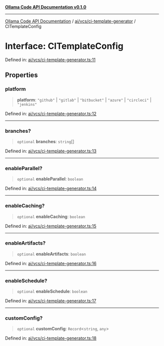 [**Ollama Code API Documentation v0.1.0**](../../../../README.md)

***

[Ollama Code API Documentation](../../../../modules.md) / [ai/vcs/ci-template-generator](../README.md) / CITemplateConfig

# Interface: CITemplateConfig

Defined in: [ai/vcs/ci-template-generator.ts:11](https://github.com/erichchampion/ollama-code/blob/da0d5de255d803db9921aedd29b30f1aea1c1c02/ollama-code/src/ai/vcs/ci-template-generator.ts#L11)

## Properties

### platform

> **platform**: `"github"` \| `"gitlab"` \| `"bitbucket"` \| `"azure"` \| `"circleci"` \| `"jenkins"`

Defined in: [ai/vcs/ci-template-generator.ts:12](https://github.com/erichchampion/ollama-code/blob/da0d5de255d803db9921aedd29b30f1aea1c1c02/ollama-code/src/ai/vcs/ci-template-generator.ts#L12)

***

### branches?

> `optional` **branches**: `string`[]

Defined in: [ai/vcs/ci-template-generator.ts:13](https://github.com/erichchampion/ollama-code/blob/da0d5de255d803db9921aedd29b30f1aea1c1c02/ollama-code/src/ai/vcs/ci-template-generator.ts#L13)

***

### enableParallel?

> `optional` **enableParallel**: `boolean`

Defined in: [ai/vcs/ci-template-generator.ts:14](https://github.com/erichchampion/ollama-code/blob/da0d5de255d803db9921aedd29b30f1aea1c1c02/ollama-code/src/ai/vcs/ci-template-generator.ts#L14)

***

### enableCaching?

> `optional` **enableCaching**: `boolean`

Defined in: [ai/vcs/ci-template-generator.ts:15](https://github.com/erichchampion/ollama-code/blob/da0d5de255d803db9921aedd29b30f1aea1c1c02/ollama-code/src/ai/vcs/ci-template-generator.ts#L15)

***

### enableArtifacts?

> `optional` **enableArtifacts**: `boolean`

Defined in: [ai/vcs/ci-template-generator.ts:16](https://github.com/erichchampion/ollama-code/blob/da0d5de255d803db9921aedd29b30f1aea1c1c02/ollama-code/src/ai/vcs/ci-template-generator.ts#L16)

***

### enableSchedule?

> `optional` **enableSchedule**: `boolean`

Defined in: [ai/vcs/ci-template-generator.ts:17](https://github.com/erichchampion/ollama-code/blob/da0d5de255d803db9921aedd29b30f1aea1c1c02/ollama-code/src/ai/vcs/ci-template-generator.ts#L17)

***

### customConfig?

> `optional` **customConfig**: `Record`\<`string`, `any`\>

Defined in: [ai/vcs/ci-template-generator.ts:18](https://github.com/erichchampion/ollama-code/blob/da0d5de255d803db9921aedd29b30f1aea1c1c02/ollama-code/src/ai/vcs/ci-template-generator.ts#L18)

